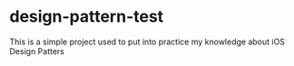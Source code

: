 # design-pattern-test
This is a simple project used to put into practice my knowledge about iOS Design Patters
